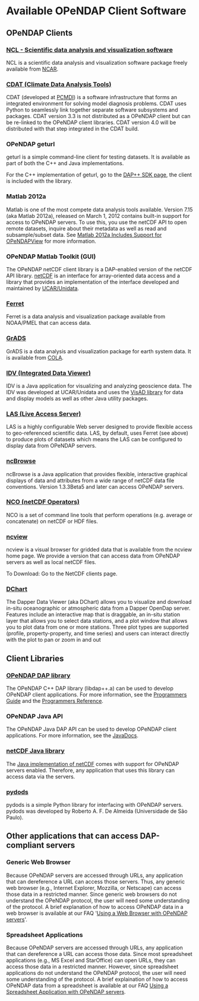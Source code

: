 # Available OPeNDAP Client Software

## OPeNDAP Clients

### [NCL - Scientific data analysis and visualization software](http://www.ncl.ucar.edu/)

NCL is a scientific data analysis and visualization software package freely available from
[NCAR](http://www.ncar.ucar.edu/).

### [CDAT (Climate Data Analysis Tools)](http://cdat.sf.net/)

CDAT (developed at
[PCMDI](http://www-pcmdi.llnl.gov/))
is a software infrastructure that forms an integrated environment for solving model diagnosis problems. CDAT uses Python to seamlessly link together separate software subsystems and packages. CDAT version 3.3 is not distributed as a OPeNDAP client but can be re-linked to the OPeNDAP client libraries. CDAT version 4.0 will be distributed with that step integrated in the CDAT build.

### OPeNDAP geturl

geturl is a simple command-line client for testing datasets. It is available as part of both the C++ and Java implementations.

For the C++ implementation of geturl, go to the 
[DAP++ SDK page](https://www.opendap.org/software/libdap),
the client is included with the library.

### Matlab 2012a

Matlab is one of the most compete data analysis tools available. Version 7.15 (aka Matlab 2012a), released on March 1, 2012 contains built-in support for access to OPeNDAP servers. To use this, you use the netCDF API to open remote datasets, inquire about their metadata as well as read and subsample/subset data. See
[Matlab 2012a Includes Support for OPeNDAPView](https://www.opendap.org/about/news/matlab-2012a-support)
for more information.

### OPeNDAP Matlab Toolkit (GUI)

The OPeNDAP netCDF client library is a DAP-enabled version of the netCDF API library.
[netCDF](http://www.unidata.ucar.edu/packages/netcdf/)
is an interface for array-oriented data access and a library that provides an implementation of the interface developed and maintained by
[UCAR/Unidata](http://www.unidata.ucar.edu/).

### [Ferret](http://ferret.pmel.noaa.gov/Ferret/)

Ferret is a data analysis and visualization package available from NOAA/PMEL that can access data.

### [GrADS](http://www.iges.org/grads/)

GrADS is a data analysis and visualization package for earth system data. It is available from
[COLA](http://www.iges.org/cola.html).

### [IDV (Integrated Data Viewer)](http://my.unidata.ucar.edu/content/software/metapps/)

IDV is a Java application for visualizing and analyzing geoscience data. The IDV was developed at UCAR/Unidata and uses the
[VisAD library](http://www.ssec.wisc.edu/~billh/visad.html)
for data and display models as well as other Java utility packages.

### [LAS (Live Access Server)](http://ferret.pmel.noaa.gov/Ferret/LAS/)

LAS is a highly configurable Web server designed to provide flexible access to geo-referenced scientific data. LAS, by default, uses Ferret (see above) to produce plots of datasets which means the LAS can be configured to display data from OPeNDAP servers.

### [ncBrowse](http://www.epic.noaa.gov/java/ncBrowse/)

ncBrowse is a Java application that provides flexible, interactive graphical displays of data and attributes from a wide range of netCDF data file conventions. Version 1.3.3Beta5 and later can access OPeNDAP servers.

### [NCO (netCDF Operators)](http://nco.sourceforge.net/)

NCO is a set of command line tools that perform operations (e.g. average or concatenate) on netCDF or HDF files.

### [ncview](http://meteora.ucsd.edu/~pierce/ncview_home_page.html)

ncview is a visual browser for gridded data that is available from the ncview home page. We provide a version that can access data from OPeNDAP servers as well as local netCDF files.

To Download: Go to the NetCDF clients page.

### [DChart](http://www.epic.noaa.gov/epic/software/dchart/)

The Dapper Data Viewer (aka DChart) allows you to visualize and download in-situ oceanographic or atmospheric data from a Dapper OpenDap server. Features include an interactive map that is draggable, an in-situ station layer that allows you to select data stations, and a plot window that allows you to plot data from one or more stations. Three plot types are supported (profile, property-property, and time series) and users can interact directly with the plot to pan or zoom in and out

## Client Libraries

### [OPeNDAP DAP library](https://www.opendap.org/software/libdap)

The OPeNDAP C++ DAP library (libdap++.a) can be used to develop OPeNDAP client applications. For more information, see the
[Programmers Guide](http://old.opendap.org/api/pguide-html)
and the
[Programmers Reference](https://opendap.github.io/libdap4/html).

### OPeNDAP Java API

The OPeNDAP Java DAP API can be used to develop OPeNDAP client applications. For more information, see the
[JavaDocs](https://www.opendap.org/api/javaDocs/).

### [netCDF Java library](www.unidata.ucar.edu/packages/netcdf-java/)

The
[Java implementation of netCDF](http://www.unidata.ucar.edu/packages/netcdf-java/)
comes with support for OPeNDAP servers enabled. Therefore, any application that uses this library can access data via the servers.

### [pydods](http://pydap.org/)

pydods is a simple Python library for interfacing with OPeNDAP servers. pydods was developed by Roberto A. F. De Almeida (Universidade de São Paulo).

## Other applications that can access DAP-compliant servers

### Generic Web Browser

Because OPeNDAP servers are accessed through URLs, any application that can dereference a URL can access those servers. Thus, any generic web browser (e.g., Internet Explorer, Mozzilla, or Netscape) can access those data in a restricted manner. Since generic web browsers do not understand the OPeNDAP protocol, the user will need some understanding of the protocol. A brief explanation of how to access OPeNDAP data in a web browser is available at our FAQ 
'[Using a Web Browser with OPeNDAP servers](https://www.opendap.org/support/faq/general/using-web-browser)'.

### Spreadsheet Applications

Because OPeNDAP servers are accessed through URLs, any application that can dereference a URL can access those data. Since most spreadsheet applications (e.g., MS Excel and StarOffice) can open URLs, they can access those data in a restricted manner. However, since spreadsheet applications do not understand the OPeNDAP protocol, the user will need some understanding of the protocol. A brief explaination of how to access OPeNDAP data from a spreadsheet is available at our FAQ
[Using a Spreadsheet Application with OPeNDAP servers](https://www.opendap.org/support/faq/general/use-spreadsheet).
